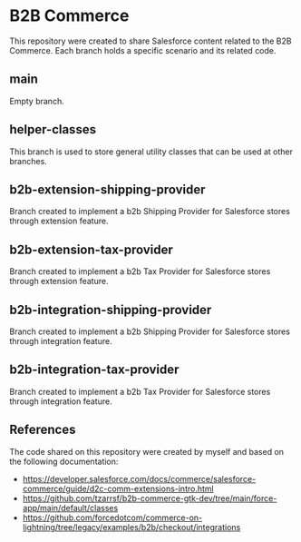 # B2B Commerce

This repository were created to share Salesforce content related to the B2B Commerce. Each branch holds a specific scenario and its related code.

## main

Empty branch.

## helper-classes

This branch is used to store general utility classes that can be used at other branches.

## b2b-extension-shipping-provider

Branch created to implement a b2b Shipping Provider for Salesforce stores through extension feature.

## b2b-extension-tax-provider

Branch created to implement a b2b Tax Provider for Salesforce stores through extension feature.

## b2b-integration-shipping-provider

Branch created to implement a b2b Shipping Provider for Salesforce stores through integration feature.

## b2b-integration-tax-provider

Branch created to implement a b2b Tax Provider for Salesforce stores through integration feature.

## References

The code shared on this repository were created by myself and based on the following documentation:
- https://developer.salesforce.com/docs/commerce/salesforce-commerce/guide/d2c-comm-extensions-intro.html
- https://github.com/tzarrsf/b2b-commerce-gtk-dev/tree/main/force-app/main/default/classes
- https://github.com/forcedotcom/commerce-on-lightning/tree/legacy/examples/b2b/checkout/integrations
